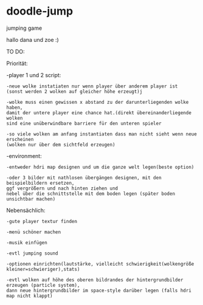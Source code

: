 # doodle-jump
jumping game

hallo dana und zoe :)

TO DO:

Priorität:

  -player 1 und 2 script:
  
	-neue wolke instatiaten nur wenn player über anderem player ist
	(sonst werden 2 wolken auf gleicher höhe erzeugt)j

	-wolke muss einen gewissen x abstand zu der darunterliegenden wolke haben, 
	damit der untere player eine chance hat.(direkt übereinanderliegende wolken 
	sind eine unüberwindbare barriere für den unteren spieler

	-so viele wolken am anfang instantiaten dass man nicht sieht wenn neue erscheinen
	(wolken nur über dem sichtfeld erzeugen)


  -environment:

	-entweder hdri map designen und um die ganze welt legen(beste option)

	-oder 3 bilder mit nathlosen übergängen designen, mit den beispielbildern ersetzen, 
	ggf vergrößern und nach hinten ziehen und 
	nebel über die schnittstelle mit dem boden legen (später boden unsichtbar machen) 

Nebensächlich:

	-gute player textur finden
	
	-menü schöner machen 

	-musik einfügen

	-evtl jumping sound

	-optionen einrichten(lautstärke, vielleicht schwierigkeit(wolkengröße kleiner=schwieriger),stats)

	-evtl wolken auf höhe des oberen bildrandes der hintergrundbilder erzeugen (particle system), 
	dann neue hintergrundbilder im space-style darüber legen (falls hdri map nicht klappt)




 

